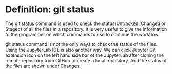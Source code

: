 # Definition: git status
<p>The git status command is used to check the status(Untracked, Changed or Staged) of all the files in a repository. It is very useful to give the information to the grogrammer on which commands to use to continue the workflow. </p>
<p>git status command is not the only ways to check the status of the files. Using the JupyterLab IDE  is also another way. We can click Jupyter Git extension icon on the left hand side bar of the JupyterLab after cloning the remote repository from GitHub to create a local repository. And the status of the files are shown under Changes.</p>